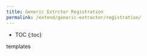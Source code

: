 ```yaml
---
title: Generic Extrctor Registration
permalink: /extend/generic-extractor/registration/
---
```


* TOC
{:toc}

templates
